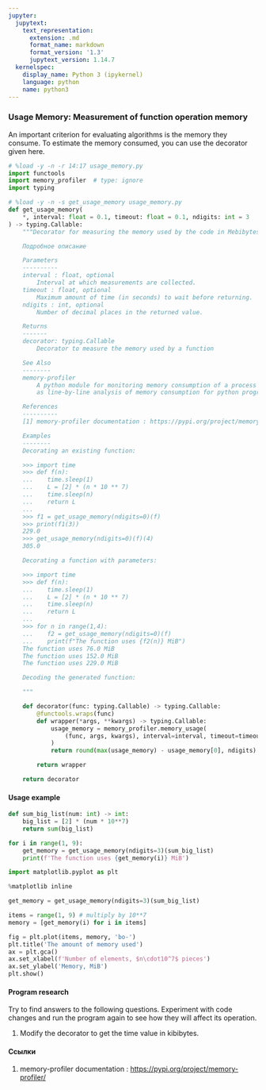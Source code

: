 ```yaml
---
jupyter:
  jupytext:
    text_representation:
      extension: .md
      format_name: markdown
      format_version: '1.3'
      jupytext_version: 1.14.7
  kernelspec:
    display_name: Python 3 (ipykernel)
    language: python
    name: python3
---
```


### Usage Memory: Measurement of function operation memory


An important criterion for evaluating algorithms is the memory they consume.
To estimate the memory consumed, you can use the decorator given here.

```python
# %load -y -n -r 14:17 usage_memory.py
import functools
import memory_profiler  # type: ignore
import typing
```

```python
# %load -y -n -s get_usage_memory usage_memory.py
def get_usage_memory(
    *, interval: float = 0.1, timeout: float = 0.1, ndigits: int = 3
) -> typing.Callable:
    """Decorator for measuring the memory used by the code in Mebibytes (MiB)

    Подробное описание

    Parameters
    ----------
    interval : float, optional
        Interval at which measurements are collected.
    timeout : float, optional
        Maximum amount of time (in seconds) to wait before returning.
    ndigits : int, optional
        Number of decimal places in the returned value.

    Returns
    -------
    decorator: typing.Callable
        Decorator to measure the memory used by a function

    See Also
    --------
    memory-profiler
        A python module for monitoring memory consumption of a process as well
        as line-by-line analysis of memory consumption for python programs.

    References
    ----------
    [1] memory-profiler documentation : https://pypi.org/project/memory-profiler/

    Examples
    --------
    Decorating an existing function:

    >>> import time
    >>> def f(n):
    ...    time.sleep(1)
    ...    L = [2] * (n * 10 ** 7)
    ...    time.sleep(n)
    ...    return L
    ...
    >>> f1 = get_usage_memory(ndigits=0)(f)
    >>> print(f1(3))
    229.0
    >>> get_usage_memory(ndigits=0)(f)(4)
    305.0

    Decorating a function with parameters:

    >>> import time
    >>> def f(n):
    ...    time.sleep(1)
    ...    L = [2] * (n * 10 ** 7)
    ...    time.sleep(n)
    ...    return L
    ...
    >>> for n in range(1,4):
    ...    f2 = get_usage_memory(ndigits=0)(f)
    ...    print(f"The function uses {f2(n)} MiB")
    The function uses 76.0 MiB
    The function uses 152.0 MiB
    The function uses 229.0 MiB

    Decoding the generated function:

    """

    def decorator(func: typing.Callable) -> typing.Callable:
        @functools.wraps(func)
        def wrapper(*args, **kwargs) -> typing.Callable:
            usage_memory = memory_profiler.memory_usage(
                (func, args, kwargs), interval=interval, timeout=timeout
            )
            return round(max(usage_memory) - usage_memory[0], ndigits)

        return wrapper

    return decorator

```

#### Usage example

```python
def sum_big_list(num: int) -> int:
    big_list = [2] * (num * 10**7)
    return sum(big_list)
```

```python
for i in range(1, 9):
    get_memory = get_usage_memory(ndigits=3)(sum_big_list)
    print(f'The function uses {get_memory(i)} MiB')
```

```python
import matplotlib.pyplot as plt

%matplotlib inline

get_memory = get_usage_memory(ndigits=3)(sum_big_list)

items = range(1, 9) # multiply by 10**7
memory = [get_memory(i) for i in items]

fig = plt.plot(items, memory, 'bo-')
plt.title('The amount of memory used')
ax = plt.gca()
ax.set_xlabel(f'Number of elements, $n\cdot10^7$ pieces')
ax.set_ylabel('Memory, MiB')
plt.show()
```

#### Program research
Try to find answers to the following questions.
Experiment with code changes and run the program again to see how they will affect its operation.


1. Modify the decorator to get the time value in kibibytes.


#### Ссылки

1. memory-profiler documentation : https://pypi.org/project/memory-profiler/
